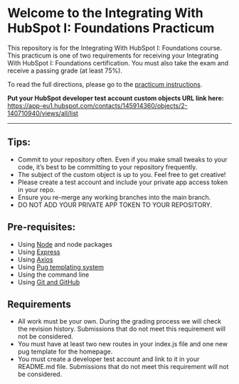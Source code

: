 # Welcome to the Integrating With HubSpot I: Foundations Practicum

This repository is for the Integrating With HubSpot I: Foundations course. This practicum is one of two requirements for receiving your Integrating With HubSpot I: Foundations certification. You must also take the exam and receive a passing grade (at least 75%).

To read the full directions, please go to the [practicum instructions](https://app.hubspot.com/academy/l/tracks/1092124/1093824/5493?language=en).

**Put your HubSpot developer test account custom objects URL link here:** https://app-eu1.hubspot.com/contacts/145914360/objects/2-140710940/views/all/list

---

## Tips:

- Commit to your repository often. Even if you make small tweaks to your code, it’s best to be committing to your repository frequently.
- The subject of the custom object is up to you. Feel free to get creative!
- Please create a test account and include your private app access token in your repo.
- Ensure you re-merge any working branches into the main branch.
- DO NOT ADD YOUR PRIVATE APP TOKEN TO YOUR REPOSITORY.

## Pre-requisites:

- Using [Node](https://nodejs.org/en/download) and node packages
- Using [Express](https://expressjs.com/en/starter/installing.html)
- Using [Axios](https://axios-http.com/docs/intro)
- Using [Pug templating system](https://pugjs.org/api/getting-started.html)
- Using the command line
- Using [Git and GitHub](https://product.hubspot.com/blog/git-and-github-tutorial-for-beginners)

## Requirements

- All work must be your own. During the grading process we will check the revision history. Submissions that do not meet this requirement will not be considered.
- You must have at least two new routes in your index.js file and one new pug template for the homepage.
- You must create a developer test account and link to it in your README.md file. Submissions that do not meet this requirement will not be considered.
